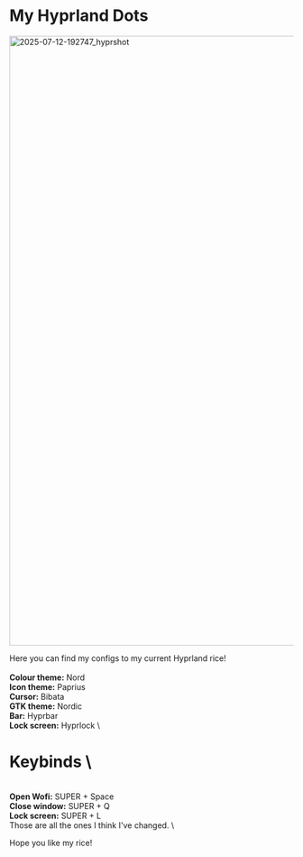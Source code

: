 # My Hyprland Dots
<img width="1920" height="1080" alt="2025-07-12-192747_hyprshot" src="https://github.com/user-attachments/assets/7bcc746d-b697-41b5-afdb-468e9b78e627" />

Here you can find my configs to my current Hyprland rice! \
\
<b>Colour theme:</b> Nord \
<b>Icon theme:</b> Paprius \
<b>Cursor:</b> Bibata \
<b>GTK theme:</b> Nordic \
<b>Bar:</b> Hyprbar \
<b>Lock screen:</b> Hyprlock \

# Keybinds \
\
<b>Open Wofi:</b> SUPER + Space \
<b>Close window:</b> SUPER + Q \
<b>Lock screen:</b> SUPER + L \
Those are all the ones I think I've changed. \

Hope you like my rice!
